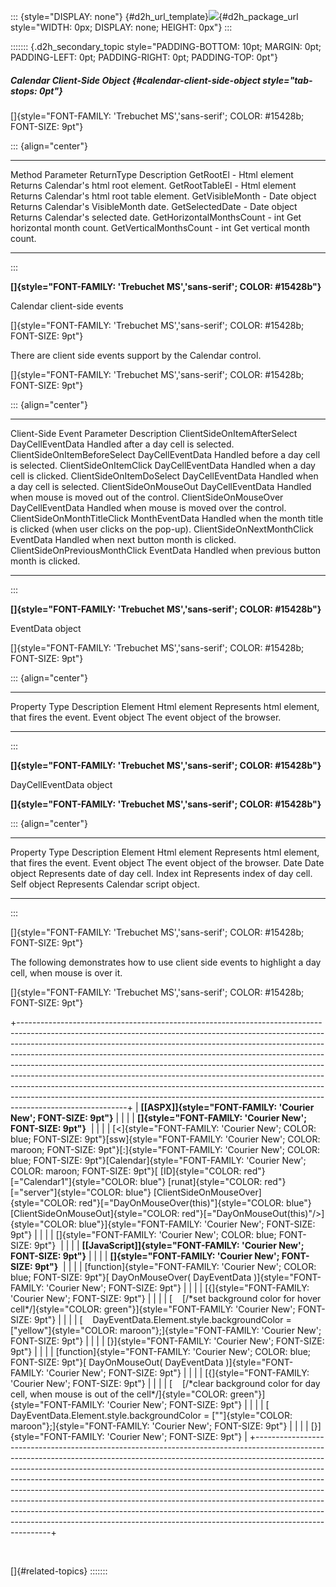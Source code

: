::: {style="DISPLAY: none"}
[](ms-xhelp:///?Id=d2h_url_template){#d2h_url_template}![](!package_url!){#d2h_package_url style="WIDTH: 0px; DISPLAY: none; HEIGHT: 0px"}
:::

::::::: {.d2h_secondary_topic style="PADDING-BOTTOM: 10pt; MARGIN: 0pt; PADDING-LEFT: 0pt; PADDING-RIGHT: 0pt; PADDING-TOP: 0pt"}
##### Calendar Client-Side Object {#calendar-client-side-object style="tab-stops: 0pt"}

[]{style="FONT-FAMILY: 'Trebuchet MS','sans-serif'; COLOR: #15428b; FONT-SIZE: 9pt"} 

::: {align="center"}
  -------------------------- ----------- -------------- ----------------------------------------------
  Method                     Parameter   ReturnType     Description
  GetRootEl                  \-          Html element   Returns Calendar\'s html root element.
  GetRootTableEl             \-          Html element   Returns Calendar\'s html root table element.
  GetVisibleMonth            \-          Date object    Returns Calendar\'s VisibleMonth date.
  GetSelectedDate            \-          Date object    Returns Calendar\'s selected date.
  GetHorizontalMonthsCount   \-          int            Get horizontal month count.
  GetVerticalMonthsCount     \-          int            Get vertical month count.
  -------------------------- ----------- -------------- ----------------------------------------------
:::

**[]{style="FONT-FAMILY: 'Trebuchet MS','sans-serif'; COLOR: #15428b"}** 

Calendar client-side events

[]{style="FONT-FAMILY: 'Trebuchet MS','sans-serif'; COLOR: #15428b; FONT-SIZE: 9pt"} 

There are client side events support by the Calendar control.

[]{style="FONT-FAMILY: 'Trebuchet MS','sans-serif'; COLOR: #15428b; FONT-SIZE: 9pt"} 

::: {align="center"}
  -------------------------------- ------------------ ---------------------------------------------------------------------------
  Client-Side Event                Parameter          Description
  ClientSideOnItemAfterSelect      DayCellEventData   Handled after a day cell is selected.
  ClientSideOnItemBeforeSelect     DayCellEventData   Handled before a day cell is selected.
  ClientSideOnItemClick            DayCellEventData   Handled when a day cell is clicked.
  ClientSideOnItemDoSelect         DayCellEventData   Handled when a day cell is selected.
  ClientSideOnMouseOut             DayCellEventData   Handled when mouse is moved out of the control.
  ClientSideOnMouseOver            DayCellEventData   Handled when mouse is moved over the control.
  ClientSideOnMonthTitleClick      MonthEventData     Handled when the month title is clicked (when user clicks on the pop-up).
  ClientSideOnNextMonthClick       EventData          Handled when next button month is clicked.
  ClientSideOnPreviousMonthClick   EventData          Handled when previous button month is clicked.
  -------------------------------- ------------------ ---------------------------------------------------------------------------
:::

**[]{style="FONT-FAMILY: 'Trebuchet MS','sans-serif'; COLOR: #15428b"}** 

EventData object

[]{style="FONT-FAMILY: 'Trebuchet MS','sans-serif'; COLOR: #15428b; FONT-SIZE: 9pt"} 

::: {align="center"}
  ---------- -------------- ------------------------------------------------
  Property   Type           Description
  Element    Html element   Represents html element, that fires the event.
  Event      object         The event object of the browser.
  ---------- -------------- ------------------------------------------------
:::

**[]{style="FONT-FAMILY: 'Trebuchet MS','sans-serif'; COLOR: #15428b"}** 

DayCellEventData object

**[]{style="FONT-FAMILY: 'Trebuchet MS','sans-serif'; COLOR: #15428b"}** 

::: {align="center"}
  ---------- -------------- ------------------------------------------------
  Property   Type           Description
  Element    Html element   Represents html element, that fires the event.
  Event      object         The event object of the browser.
  Date       Date object    Represents date of day cell.
  Index      int            Represents index of day cell.
  Self       object         Represents Calendar script object.
  ---------- -------------- ------------------------------------------------
:::

[]{style="FONT-FAMILY: 'Trebuchet MS','sans-serif'; COLOR: #15428b; FONT-SIZE: 9pt"} 

The following demonstrates how to use client side events to highlight a day cell, when mouse is over it.

[]{style="FONT-FAMILY: 'Trebuchet MS','sans-serif'; COLOR: #15428b; FONT-SIZE: 9pt"} 

+---------------------------------------------------------------------------------------------------------------------------------------------------------------------------------------------------------------------------------------------------------------------------------------------------------------------------------------------------------------------------------------------------------------------------------------------------------------------------------------------------------------------------------------------------------------------------------------------------------------------------------------------------------------------------+
| **[\[ASPX\]]{style="FONT-FAMILY: 'Courier New'; FONT-SIZE: 9pt"}**                                                                                                                                                                                                                                                                                                                                                                                                                                                                                                                                                                                                        |
|                                                                                                                                                                                                                                                                                                                                                                                                                                                                                                                                                                                                                                                                           |
| **[]{style="FONT-FAMILY: 'Courier New'; FONT-SIZE: 9pt"}**                                                                                                                                                                                                                                                                                                                                                                                                                                                                                                                                                                                                                |
|                                                                                                                                                                                                                                                                                                                                                                                                                                                                                                                                                                                                                                                                           |
| [\<]{style="FONT-FAMILY: 'Courier New'; COLOR: blue; FONT-SIZE: 9pt"}[ssw]{style="FONT-FAMILY: 'Courier New'; COLOR: maroon; FONT-SIZE: 9pt"}[:]{style="FONT-FAMILY: 'Courier New'; COLOR: blue; FONT-SIZE: 9pt"}[Calendar]{style="FONT-FAMILY: 'Courier New'; COLOR: maroon; FONT-SIZE: 9pt"}[ [ID]{style="COLOR: red"}[=\"Calendar1\"]{style="COLOR: blue"} [runat]{style="COLOR: red"}[=\"server\"]{style="COLOR: blue"} [ClientSideOnMouseOver]{style="COLOR: red"}[=\"DayOnMouseOver(this)\"]{style="COLOR: blue"} [ClientSideOnMouseOut]{style="COLOR: red"}[=\"DayOnMouseOut(this)\"/\>]{style="COLOR: blue"}]{style="FONT-FAMILY: 'Courier New'; FONT-SIZE: 9pt"} |
|                                                                                                                                                                                                                                                                                                                                                                                                                                                                                                                                                                                                                                                                           |
| []{style="FONT-FAMILY: 'Courier New'; COLOR: blue; FONT-SIZE: 9pt"}                                                                                                                                                                                                                                                                                                                                                                                                                                                                                                                                                                                                       |
|                                                                                                                                                                                                                                                                                                                                                                                                                                                                                                                                                                                                                                                                           |
| **[\[JavaScript\]]{style="FONT-FAMILY: 'Courier New'; FONT-SIZE: 9pt"}**                                                                                                                                                                                                                                                                                                                                                                                                                                                                                                                                                                                                  |
|                                                                                                                                                                                                                                                                                                                                                                                                                                                                                                                                                                                                                                                                           |
| **[]{style="FONT-FAMILY: 'Courier New'; FONT-SIZE: 9pt"}**                                                                                                                                                                                                                                                                                                                                                                                                                                                                                                                                                                                                                |
|                                                                                                                                                                                                                                                                                                                                                                                                                                                                                                                                                                                                                                                                           |
| [function]{style="FONT-FAMILY: 'Courier New'; COLOR: blue; FONT-SIZE: 9pt"}[ DayOnMouseOver( DayEventData )]{style="FONT-FAMILY: 'Courier New'; FONT-SIZE: 9pt"}                                                                                                                                                                                                                                                                                                                                                                                                                                                                                                          |
|                                                                                                                                                                                                                                                                                                                                                                                                                                                                                                                                                                                                                                                                           |
| [{]{style="FONT-FAMILY: 'Courier New'; FONT-SIZE: 9pt"}                                                                                                                                                                                                                                                                                                                                                                                                                                                                                                                                                                                                                   |
|                                                                                                                                                                                                                                                                                                                                                                                                                                                                                                                                                                                                                                                                           |
| [    [/\*set background color for hover cell\*/]{style="COLOR: green"}]{style="FONT-FAMILY: 'Courier New'; FONT-SIZE: 9pt"}                                                                                                                                                                                                                                                                                                                                                                                                                                                                                                                                               |
|                                                                                                                                                                                                                                                                                                                                                                                                                                                                                                                                                                                                                                                                           |
| [    DayEventData.Element.style.backgroundColor = [\"yellow\"]{style="COLOR: maroon"};]{style="FONT-FAMILY: 'Courier New'; FONT-SIZE: 9pt"}                                                                                                                                                                                                                                                                                                                                                                                                                                                                                                                               |
|                                                                                                                                                                                                                                                                                                                                                                                                                                                                                                                                                                                                                                                                           |
| [}]{style="FONT-FAMILY: 'Courier New'; FONT-SIZE: 9pt"}                                                                                                                                                                                                                                                                                                                                                                                                                                                                                                                                                                                                                   |
|                                                                                                                                                                                                                                                                                                                                                                                                                                                                                                                                                                                                                                                                           |
| [function]{style="FONT-FAMILY: 'Courier New'; COLOR: blue; FONT-SIZE: 9pt"}[ DayOnMouseOut( DayEventData )]{style="FONT-FAMILY: 'Courier New'; FONT-SIZE: 9pt"}                                                                                                                                                                                                                                                                                                                                                                                                                                                                                                           |
|                                                                                                                                                                                                                                                                                                                                                                                                                                                                                                                                                                                                                                                                           |
| [{]{style="FONT-FAMILY: 'Courier New'; FONT-SIZE: 9pt"}                                                                                                                                                                                                                                                                                                                                                                                                                                                                                                                                                                                                                   |
|                                                                                                                                                                                                                                                                                                                                                                                                                                                                                                                                                                                                                                                                           |
| [    [/\*clear background color for day cell, when mouse is out of the cell\*/]{style="COLOR: green"}]{style="FONT-FAMILY: 'Courier New'; FONT-SIZE: 9pt"}                                                                                                                                                                                                                                                                                                                                                                                                                                                                                                                |
|                                                                                                                                                                                                                                                                                                                                                                                                                                                                                                                                                                                                                                                                           |
| [    DayEventData.Element.style.backgroundColor = [\"\"]{style="COLOR: maroon"};]{style="FONT-FAMILY: 'Courier New'; FONT-SIZE: 9pt"}                                                                                                                                                                                                                                                                                                                                                                                                                                                                                                                                     |
|                                                                                                                                                                                                                                                                                                                                                                                                                                                                                                                                                                                                                                                                           |
| [}]{style="FONT-FAMILY: 'Courier New'; FONT-SIZE: 9pt"}                                                                                                                                                                                                                                                                                                                                                                                                                                                                                                                                                                                                                   |
+---------------------------------------------------------------------------------------------------------------------------------------------------------------------------------------------------------------------------------------------------------------------------------------------------------------------------------------------------------------------------------------------------------------------------------------------------------------------------------------------------------------------------------------------------------------------------------------------------------------------------------------------------------------------------+

 

[]{#related-topics}
:::::::

